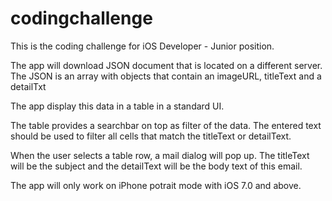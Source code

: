 codingchallenge
===============

This is the coding challenge for iOS Developer - Junior position.

The app will download JSON document that is located on a different server.
The JSON is an array with objects that contain an imageURL, titleText and a detailTxt

The app display this data in a table in a standard UI.

The table provides a searchbar on top as filter of the data. The entered text should be used to filter
all cells that match the titleText or detailText.


When the user selects a table row, a mail dialog will pop up. The titleText will be the subject and the
detailText will be the body text of this email.

The app will only work on iPhone potrait mode with iOS 7.0 and above.
